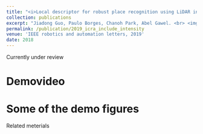 ```yaml
---
title: "<i>Local descriptor for robust place recognition using LiDAR intensities</i>"
collection: publications
excerpt: "Jiadong Guo, Paulo Borges, Chanoh Park, Abel Gawel. <br> <img src='/images/QCAT+GATOR.png'>"
permalink: /publication/2019_icra_include_intensity
venue: 'IEEE robotics and automation letters, 2019'
date: 2018
---
```


Currently under review

# Demovideo

# Some of the demo figures


Related meterials
